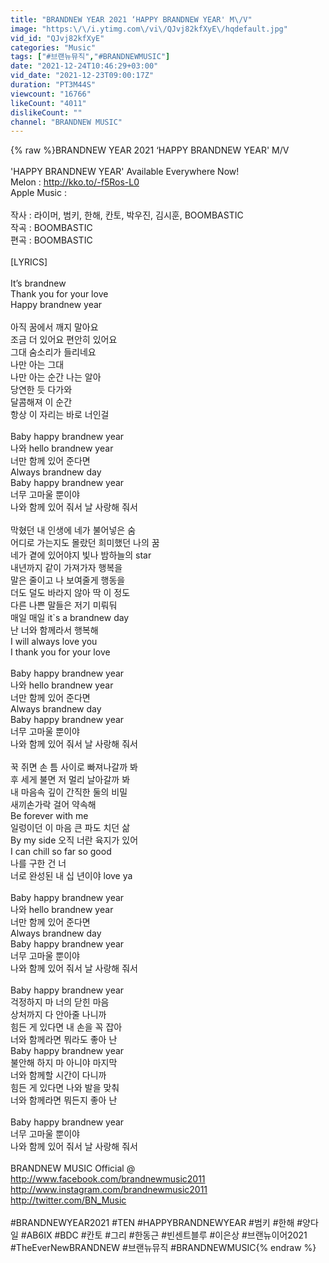 ```yaml
---
title: "BRANDNEW YEAR 2021 ‘HAPPY BRANDNEW YEAR' M\/V"
image: "https:\/\/i.ytimg.com\/vi\/QJvj82kfXyE\/hqdefault.jpg"
vid_id: "QJvj82kfXyE"
categories: "Music"
tags: ["#브랜뉴뮤직","#BRANDNEWMUSIC"]
date: "2021-12-24T10:46:29+03:00"
vid_date: "2021-12-23T09:00:17Z"
duration: "PT3M44S"
viewcount: "16766"
likeCount: "4011"
dislikeCount: ""
channel: "BRANDNEW MUSIC"
---
```

{% raw %}BRANDNEW YEAR 2021 ‘HAPPY BRANDNEW YEAR' M/V<br /><br />'HAPPY BRANDNEW YEAR' Available Everywhere Now! <br />Melon : <a rel="nofollow" target="blank" href="http://kko.to/-f5Ros-L0">http://kko.to/-f5Ros-L0</a><br />Apple Music :<br /><br />작사 : 라이머, 범키, 한해, 칸토, 박우진, 김시훈, BOOMBASTIC<br />작곡 : BOOMBASTIC<br />편곡 : BOOMBASTIC<br /><br />[LYRICS]<br /><br />It’s brandnew<br />Thank you for your love<br />Happy brandnew year<br /><br />아직 꿈에서 깨지 말아요<br />조금 더 있어요 편안히 있어요<br />그대 숨소리가 들리네요<br />나만 아는 그대<br />나만 아는 순간 나는 알아<br />당연한 듯 다가와<br />달콤해져 이 순간<br />항상 이 자리는 바로 너인걸<br /><br />Baby happy brandnew year<br />나와 hello brandnew year<br />너만 함께 있어 준다면<br />Always brandnew day<br />Baby happy brandnew year<br />너무 고마울 뿐이야<br />나와 함께 있어 줘서 날 사랑해 줘서<br /><br />막혔던 내 인생에 네가 불어넣은 숨<br />어디로 가는지도 몰랐던 희미했던 나의 꿈<br />네가 곁에 있어야지 빛나 밤하늘의 star<br />내년까지 같이 가져가자 행복을<br />말은 줄이고 나 보여줄게 행동을<br />더도 덜도 바라지 않아 딱 이 정도<br />다른 나쁜 말들은 저기 미뤄둬<br />매일 매일 it`s a brandnew day<br />난 너와 함께라서 행복해<br />I will always love you<br />I thank you for your love<br /><br />Baby happy brandnew year<br />나와 hello brandnew year<br />너만 함께 있어 준다면<br />Always brandnew day<br />Baby happy brandnew year<br />너무 고마울 뿐이야<br />나와 함께 있어 줘서 날 사랑해 줘서<br /><br />꾹 쥐면 손 틈 사이로 빠져나갈까 봐<br />후 세게 불면 저 멀리 날아갈까 봐<br />내 마음속 깊이 간직한 둘의 비밀<br />새끼손가락 걸어 약속해<br />Be forever with me<br />일렁이던 이 마음 큰 파도 치던 삶<br />By my side 오직 너란 육지가 있어<br />I can chill so far so good<br />나를 구한 건 너<br />너로 완성된 내 십 년이야 love ya<br /><br />Baby happy brandnew year<br />나와 hello brandnew year<br />너만 함께 있어 준다면<br />Always brandnew day<br />Baby happy brandnew year<br />너무 고마울 뿐이야<br />나와 함께 있어 줘서 날 사랑해 줘서<br /><br />Baby happy brandnew year<br />걱정하지 마 너의 닫힌 마음<br />상처까지 다 안아줄 나니까<br />힘든 게 있다면 내 손을 꼭 잡아<br />너와 함께라면 뭐라도 좋아 난<br />Baby happy brandnew year<br />불안해 하지 마 아니야 마지막<br />너와 함께할 시간이 다니까<br />힘든 게 있다면 나와 발을 맞춰<br />너와 함께라면 뭐든지 좋아 난<br /><br />Baby happy brandnew year<br />너무 고마울 뿐이야<br />나와 함께 있어 줘서 날 사랑해 줘서<br /><br />BRANDNEW MUSIC Official @<br /><a rel="nofollow" target="blank" href="http://www.facebook.com/brandnewmusic2011">http://www.facebook.com/brandnewmusic2011</a><br /><a rel="nofollow" target="blank" href="http://www.instagram.com/brandnewmusic2011">http://www.instagram.com/brandnewmusic2011</a><br /><a rel="nofollow" target="blank" href="http://twitter.com/BN_Music">http://twitter.com/BN_Music</a><br /><br />#BRANDNEWYEAR2021 #TEN #HAPPYBRANDNEWYEAR #범키 #한해 #양다일 #AB6IX #BDC #칸토 #그리 #한동근 #빈센트블루 #이은상 #브랜뉴이어2021 #TheEverNewBRANDNEW #브랜뉴뮤직 #BRANDNEWMUSIC{% endraw %}
